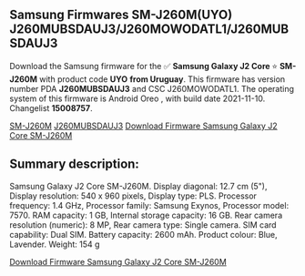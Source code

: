 <h2>Samsung Firmwares SM-J260M(UYO) J260MUBSDAUJ3/J260MOWODATL1/J260MUBSDAUJ3</h2>
Download the Samsung firmware for the ✅ <strong>Samsung Galaxy J2 Core </strong> ⭐ <strong>SM-J260M</strong> with product code <strong>UYO</strong> <strong> from Uruguay</strong>. This firmware has version number PDA <strong>J260MUBSDAUJ3</strong> and CSC J260MOWODATL1. The operating system of this firmware is Android Oreo , with build date 2021-11-10. Changelist <strong>15008757</strong>.


[SM-J260M](https://samfirm.shop/samsung/model/SM-J260M)
[J260MUBSDAUJ3](https://samfirm.shop/samsung/pda/J260MUBSDAUJ3)
[Download Firmware Samsung Galaxy J2 Core SM-J260M](https://samfirm.shop/samsung/firmware/473338)
<h2>Summary description:</h2>
<p>Samsung Galaxy J2 Core SM-J260M. Display diagonal: 12.7 cm (5"), Display resolution: 540 x 960 pixels, Display type: PLS. Processor frequency: 1.4 GHz, Processor family: Samsung Exynos, Processor model: 7570. RAM capacity: 1 GB, Internal storage capacity: 16 GB. Rear camera resolution (numeric): 8 MP, Rear camera type: Single camera. SIM card capability: Dual SIM. Battery capacity: 2600 mAh. Product colour: Blue, Lavender. Weight: 154 g</p>


[Download Firmware Samsung Galaxy J2 Core SM-J260M](https://samfirm.shop/samsung/firmware/473338)

